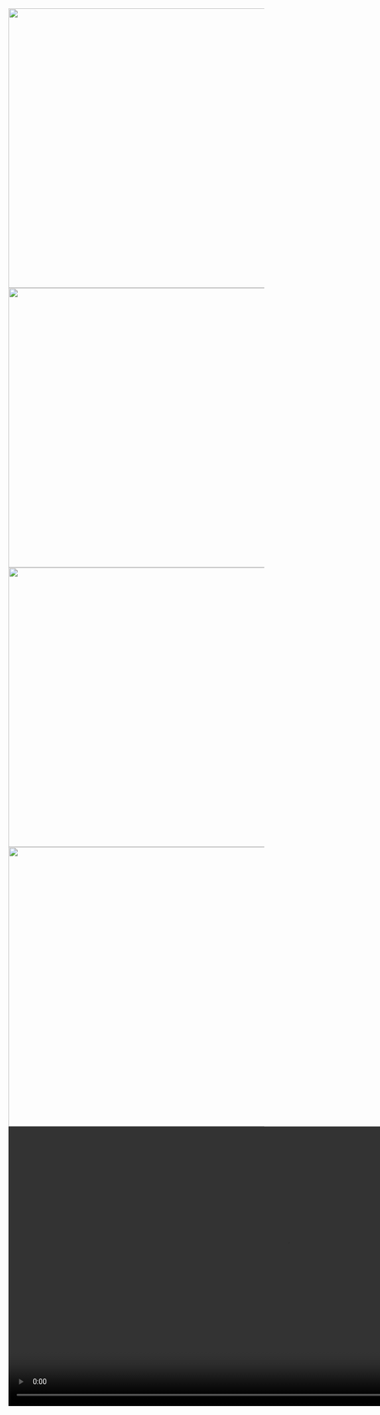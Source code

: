 <div align = "center">

  <img align = "left" height="550" src="https://github.com/AnkitUmredkar/e_commerce_exam_app/assets/149374001/ab602da3-ab39-496d-a51c-be8590873915" />
  <img height="550" src="https://github.com/AnkitUmredkar/e_commerce_exam_app/assets/149374001/fd452deb-96c9-4c22-8574-b74a25ff6c54" />
  <img align = "right" height="550" src="https://github.com/AnkitUmredkar/e_commerce_exam_app/assets/149374001/ef2fd932-aa0b-436e-8af7-b11ea43b61a9"  />
</div>

###

<h1 align="left"></h1>

###

<div align = "center">
  <img align = "left" height="550" src="https://github.com/AnkitUmredkar/e_commerce_exam_app/assets/149374001/0eb9b090-bbd1-4f02-9ff5-1110393db070" />
</div>

###

<h1 align="left"></h1>

###

<div align = "center">
  <video height="550" src="https://github.com/AnkitUmredkar/e_commerce_exam_app/assets/149374001/e3a60418-f998-4ccf-ae9b-35cfadf888fb"></video>
</div>
